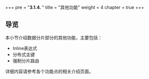 +++
pre = "<b>3.1.4. </b>"
title = "其他功能"
weight = 4
chapter = true
+++

## 导览

本小节介绍数据分片部分的其他功能，主要包括：

* Inline表达式
* 分布式主键
* 强制分片路由

详细内容请参考各个功能点的相关介绍页面。
